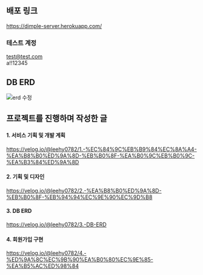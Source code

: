 ## 배포 링크

https://dimple-server.herokuapp.com/

### 테스트 계정

test@test.com</br>
a!!12345

## DB ERD

![erd 수정](https://user-images.githubusercontent.com/81654172/206945081-264df2a0-f95b-4388-9860-2430d380dcc4.png)

## 프로젝트를 진행하며 작성한 글

#### 1. 서비스 기획 및 개발 계획

https://velog.io/@leehy0782/1.-%EC%84%9C%EB%B9%84%EC%8A%A4-%EA%B8%B0%ED%9A%8D-%EB%B0%8F-%EA%B0%9C%EB%B0%9C-%EA%B3%84%ED%9A%8D

#### 2. 기획 및 디자인

https://velog.io/@leehy0782/2.-%EA%B8%B0%ED%9A%8D-%EB%B0%8F-%EB%94%94%EC%9E%90%EC%9D%B8

#### 3. DB ERD

https://velog.io/@leehy0782/3.-DB-ERD

#### 4. 회원가입 구현

https://velog.io/@leehy0782/4.-%ED%9A%8C%EC%9B%90%EA%B0%80%EC%9E%85-%EA%B5%AC%ED%98%84
